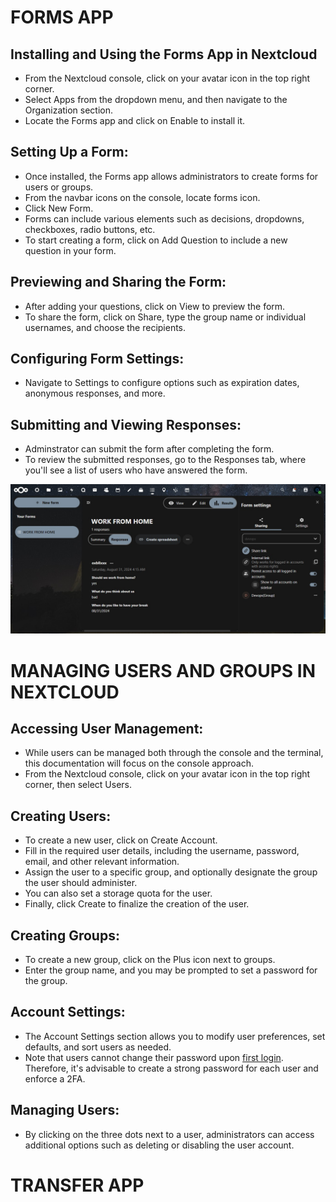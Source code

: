 # FORMS APP
## Installing and Using the Forms App in Nextcloud
-  From the Nextcloud console, click on your avatar icon in the top right corner.
- Select Apps from the dropdown menu, and then navigate to the Organization section.
- Locate the Forms app and click on Enable to install it.

## Setting Up a Form:
- Once installed, the Forms app allows administrators to create forms for users or groups.
- From the navbar icons on the console, locate forms icon.
- Click New Form.
- Forms can include various elements such as decisions, dropdowns, checkboxes, radio buttons, etc.
- To start creating a form, click on Add Question to include a new question in your form.

## Previewing and Sharing the Form:
- After adding your questions, click on View to preview the form.
- To share the form, click on Share, type the group name or individual usernames, and choose the recipients.

## Configuring Form Settings:
- Navigate to Settings to configure options such as expiration dates, anonymous responses, and more.

## Submitting and Viewing Responses:
- Adminstrator can submit the form after completing the form.
- To review the submitted responses, go to the Responses tab, where you'll see a list of users who have answered the form.

![forms](../images/forms.jpg)

# MANAGING USERS AND GROUPS IN NEXTCLOUD
## Accessing User Management:
- While users can be managed both through the console and the terminal, this documentation will focus on the console approach.
- From the Nextcloud console, click on your avatar icon in the top right corner, then select Users.

## Creating Users:
- To create a new user, click on Create Account.
- Fill in the required user details, including the username, password, email, and other relevant information.
- Assign the user to a specific group, and optionally designate the group the user should administer.
- You can also set a storage quota for the user.
- Finally, click Create to finalize the creation of the user.

## Creating Groups:
- To create a new group, click on the Plus icon next to groups.
- Enter the group name, and you may be prompted to set a password for the group.

## Account Settings:
- The Account Settings section allows you to modify user preferences, set defaults, and sort users as needed.
- Note that users cannot change their password upon [first login](https://help.nextcloud.com/t/force-password-change-at-user-logon/1664/14). Therefore, it's advisable to create a strong password for each user and enforce a 2FA.

## Managing Users:
- By clicking on the three dots next to a user, administrators can access additional options such as deleting or disabling the user account.
  
# TRANSFER APP

